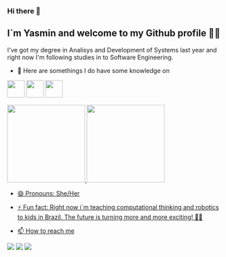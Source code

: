 ### Hi there 👋
## I`m Yasmin and welcome to my Github profile :woman_technologist:

I've got my degree in Analisys and Development of Systems last year and right now I'm following studies in to Software Engineering.

- :medal_sports: Here are somethings I do have some knowledge on

<img src="https://cdn.jsdelivr.net/gh/devicons/devicon/icons/python/python-original.svg" width="40" height="40"/> <img src="https://cdn.jsdelivr.net/gh/devicons/devicon/icons/arduino/arduino-original.svg" width="40" height="40"/> <img src="https://cdn.jsdelivr.net/gh/devicons/devicon/icons/cplusplus/cplusplus-original.svg" width="40" height="40"/>

<div>
<a href="https://github.com/abreuYasmin">
<img height="180em" src="https://github-readme-stats.vercel.app/api/top-langs/?username=abreuYasmin&layout=compact&langs_count=7&theme=dracula"/>
<img height="180em" src="https://github-readme-stats.vercel.app/api?username=abreuYasmin&show_icons=true&theme=dracula&include_all_commits=true&count_private=true"/>
</div>

- 😄 Pronouns: She/Her
- ⚡ Fun fact: Right now i`m teaching computational thinking and robotics to kids in Brazil. The future is turning more and more exciting! :woman_teacher:

  
 - 📫 How to reach me
<div>
<a href="https://instagram.com/hywasminies" target="_blank"><img src="https://img.shields.io/badge/-Instagram-%23E4405F?style=for-the-badge&logo=instagram&logoColor=white" target="_blank"></a>
<a href = "yasmin_a_c@hotmail.com"><img src="https://img.shields.io/badge/Gmail-D14836?style=for-the-badge&logo=gmail&logoColor=white" target="_blank"></a>
<a href="https://www.linkedin.com/in/yasminabreu/" target="_blank"><img src="https://img.shields.io/badge/-LinkedIn-%230077B5?style=for-the-badge&logo=linkedin&logoColor=white" target="_blank"></a>   
</div>

